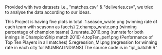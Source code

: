 Provided with two datasets i.e., "matches.csv" & "deliveries.csv", we tried to analyse the data according to our ideas.

This Project is having five plots in total.
  1.season_wrate.png (winning rate of each team  with seasonn as facets)
  2.champs_wrate.png (winning percentage of champion teams)
  3.runrate_2016.png (runrate for both innings in ChampionShip match 2016)
  4.topTen_perf.png (Performance of Top Ten Players in all matches)
  5.regression_MI.png (regression for winning rate in each city for MUMBAI INDIANS)
The source code is in "ipl_batch9.R"
